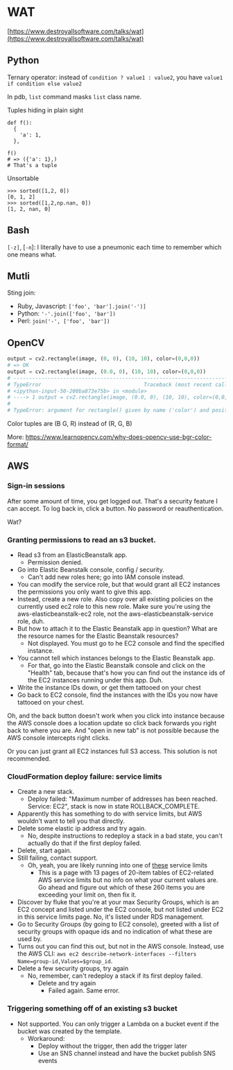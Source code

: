 # WAT

[https://www.destroyallsoftware.com/talks/wat](https://www.destroyallsoftware.com/talks/wat)

## Python

Ternary operator: instead of `condition ? value1 : value2`, you have `value1 if condition else value2`

In pdb, `list` command masks `list` class name.

Tuples hiding in plain sight

```
def f():
  {
    'a': 1,
  },

f()
# => ({'a': 1},)
# That's a tuple
```

Unsortable

```
>>> sorted([1,2, 0])
[0, 1, 2]
>>> sorted([1,2,np.nan, 0])
[1, 2, nan, 0]
```

## Bash

`[-z]`, [`-n`]: I literally have to use a pneumonic each time to remember which one means what.

## Mutli

Sting join:

* Ruby, Javascript: `['foo', 'bar'].join('-')]`
* Python: `'-'.join(['foo', 'bar'])`
* Perl: `join('-', ['foo', 'bar'])`

## OpenCV

```python
output = cv2.rectangle(image, (0, 0), (10, 10), color=(0,0,0))
# => OK
output = cv2.rectangle(image, (0.0, 0), (10, 10), color=(0,0,0))
# ---------------------------------------------------------------------------
# TypeError                                 Traceback (most recent call last)
# <ipython-input-50-200ba873e75b> in <module>
# ----> 1 output = cv2.rectangle(image, (0.0, 0), (10, 10), color=(0,0,0))
#
# TypeError: argument for rectangle() given by name ('color') and position (3)
```

Color tuples are (B G, R) instead of (R, G, B)

More: https://www.learnopencv.com/why-does-opencv-use-bgr-color-format/

## AWS

### Sign-in sessions

After some amount of time, you get logged out. That's a security feature I can accept. To log back in, click a button. No password or reauthentication.

Wat?

### Granting permissions to read an s3 bucket.

* Read s3 from an ElasticBeanstalk app.
  * Permission denied.
* Go into Elastic Beanstalk console, config / security.
  * Can't add new roles here; go into IAM console instead.
* You can modify the service role, but that would grant all EC2 instances the permissions you only want to give this app.
* Instead, create a new role. Also copy over all existing policies on the currently used ec2 role to this new role. Make sure you're using the aws-elasticbeanstalk-ec2 role, not the aws-elasticbeanstalk-service role, duh.
* But how to attach it to the Elastic Beanstalk app in question? What are the resource names for the Elastic Beanstalk resources?
  * Not displayed. You must go to he EC2 console and find the specified instance.
* You cannot tell which instances belongs to the Elastic Beanstalk app.
  * For that, go into the Elastic Beanstalk console and click on the "Health" tab, because that's how you can find out the instance ids of the EC2 instances running under this app. Duh.
* Write the instance IDs down, or get them tattooed on your chest
* Go back to EC2 console, find the instances with the IDs you now have tattooed on your chest.

Oh, and the back button doesn't work when you click into instance because the AWS console does a location update so click back forwards you right back to where you are. And "open in new tab" is not possible because the AWS console intercepts right clicks.

Or you can just grant all EC2 instances full S3 access. This solution is not recommended.

### CloudFormation deploy failure: service limits

* Create a new stack.
  * Deploy failed: "Maximum number of addresses has been reached. Service: EC2", stack is now in state ROLLBACK_COMPLETE.
* Apparently this has something to do with service limits, but AWS wouldn't want to tell you that directly.
* Delete some elastic ip address and try again.
  * No, despite instructions to redeploy a stack in a bad state, you can't actually do that if the first deploy failed.
* Delete, start again.
* Still failing, contact support.
  * Oh, yeah, you are likely running into one of [these](https://console.aws.amazon.com/servicequotas/home?region=us-east-1#!/services/ec2/quotas) service limits
    * This is a page with 13 pages of 20-item tables of EC2-related AWS service limits but no info on what your current values are. Go ahead and figure out which of these 260 items you are exceeding your limit on, then fix it.
* Discover by fluke that you're at your max Security Groups, which is an EC2 concept and listed under the EC2 console, but not listed under EC2 in this service limits page. No, it's listed under RDS management.
* Go to Security Groups (by going to EC2 console), greeted with a list of security groups with opaque ids and no indication of what these are used by.
* Turns out you can find this out, but not in the AWS console. Instead, use the AWS CLI: `aws ec2 describe-network-interfaces --filters Name=group-id,Values=$group_id`.
* Delete a few security groups, try again
  * No, remember, can't redeploy a stack if its first deploy failed.
    * Delete and try again
      * Failed again. Same error.

### Triggering something off of an existing s3 bucket

* Not supported. You can only trigger a Lambda on a bucket event if the bucket was created by the template.
  * Workaround:
    * Deploy without the trigger, then add the trigger later
    * Use an SNS channel instead and have the bucket publish SNS events
